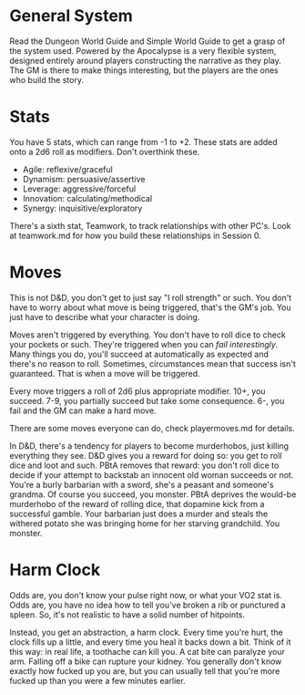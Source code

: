 # General System

Read the Dungeon World Guide and Simple World Guide to get a grasp of the system
used. Powered by the Apocalypse is a very flexible system, designed entirely
around players constructing the narrative as they play. The GM is there to make
things interesting, but the players are the ones who build the story.

# Stats

You have 5 stats, which can range from -1 to +2. These stats are added onto a
2d6 roll as modifiers. Don't overthink these. 

- Agile: reflexive/graceful
- Dynamism: persuasive/assertive
- Leverage: aggressive/forceful
- Innovation: calculating/methodical
- Synergy: inquisitive/exploratory

There's a sixth stat, Teamwork, to track relationships with other PC's. Look at
teamwork.md for how you build these relationships in Session 0.

# Moves

This is not D&D, you don't get to just say "I roll strength" or such. You don't
have to worry about what move is being triggered, that's the GM's job. You just
have to describe what your character is doing. 

Moves aren't triggered by everything. You don't have to roll dice to check your
pockets or such. They're triggered when you can *fail interestingly*. Many
things you do, you'll succeed at automatically as expected and there's no reason
to roll. Sometimes, circumstances mean that success isn't guaranteed. That is
when a move will be triggered. 

Every move triggers a roll of 2d6 plus appropriate modifier. 10+, you succeed.
7-9, you partially succeed but take some consequence. 6-, you fail and the GM
can make a hard move.

There are some moves everyone can do, check playermoves.md for details.

In D&D, there's a tendency for players to become murderhobos, just killing
everything they see. D&D gives you a reward for doing so: you get to roll dice
and loot and such. PBtA removes that reward: you don't roll dice to decide if
your attempt to backstab an innocent old woman succeeds or not. You're a burly
barbarian with a sword, she's a peasant and someone's grandma. Of course you
succeed, you monster. PBtA deprives the would-be murderhobo of the reward of
rolling dice, that dopamine kick from a successful gamble. Your barbarian just
does a murder and steals the withered potato she was bringing home for her
starving grandchild. You monster.

# Harm Clock

Odds are, you don't know your pulse right now, or what your VO2 stat is. Odds
are, you have no idea how to tell you've broken a rib or punctured a spleen. So,
it's not realistic to have a solid number of hitpoints.

Instead, you get an abstraction, a harm clock. Every time you're hurt, the clock
fills up a little, and every time you heal it backs down a bit. Think of it this
way: in real life, a toothache can kill you. A cat bite can paralyze your arm.
Falling off a bike can rupture your kidney. You generally don't know exactly how
fucked up you are, but you can usually tell that you're more fucked up than
you were a few minutes earlier.
